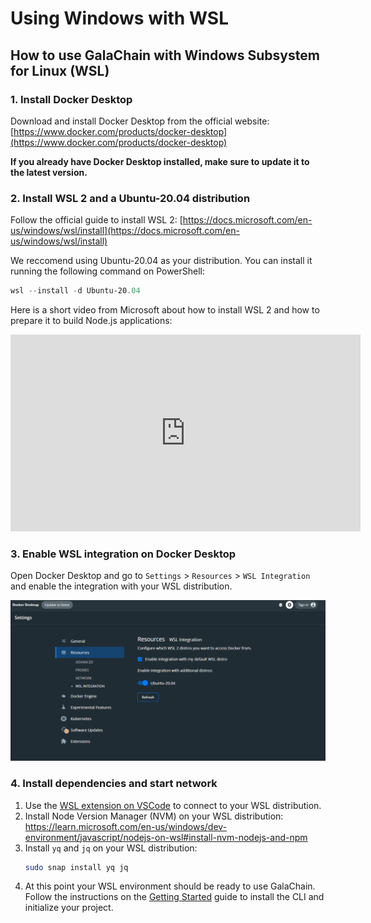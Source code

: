 # Using Windows with WSL

## How to use GalaChain with Windows Subsystem for Linux (WSL)

### 1. Install Docker Desktop

Download and install Docker Desktop from the official website: [https://www.docker.com/products/docker-desktop](https://www.docker.com/products/docker-desktop)

**If you already have Docker Desktop installed, make sure to update it to the latest version.**

### 2. Install WSL 2 and a Ubuntu-20.04 distribution

Follow the official guide to install WSL 2: [https://docs.microsoft.com/en-us/windows/wsl/install](https://docs.microsoft.com/en-us/windows/wsl/install)

We reccomend using Ubuntu-20.04 as your distribution. You can install it running the following command on PowerShell:

```powershell
wsl --install -d Ubuntu-20.04
```

Here is a short video from Microsoft about how to install WSL 2 and how to prepare it to build Node.js applications:
<iframe width="560" height="315" src="https://www.youtube.com/embed/lOXatmtBb88?si=tVmp-Jd8Nc-Mm6aS" title="YouTube video player" frameborder="0" allow="accelerometer; autoplay; clipboard-write; encrypted-media; gyroscope; picture-in-picture; web-share" referrerpolicy="strict-origin-when-cross-origin" allowfullscreen></iframe>

### 3. Enable WSL integration on Docker Desktop

Open Docker Desktop and go to `Settings` > `Resources` > `WSL Integration` and enable the integration with your WSL distribution.

![remote-command-palette](./assets/wsl-integration.png)

### 4. Install dependencies and start network

1. Use the [WSL extension on VSCode](https://marketplace.visualstudio.com/items?itemName=ms-vscode-remote.remote-wsl) to connect to your WSL distribution.
2. Install Node Version Manager (NVM) on your WSL distribution: https://learn.microsoft.com/en-us/windows/dev-environment/javascript/nodejs-on-wsl#install-nvm-nodejs-and-npm
3. Install `yq` and `jq` on your WSL distribution:
    ```bash
    sudo snap install yq jq
    ```
4. At this point your WSL environment should be ready to use GalaChain. Follow the instructions on the [Getting Started](./getting-started.md) guide to install the CLI and initialize your project.

